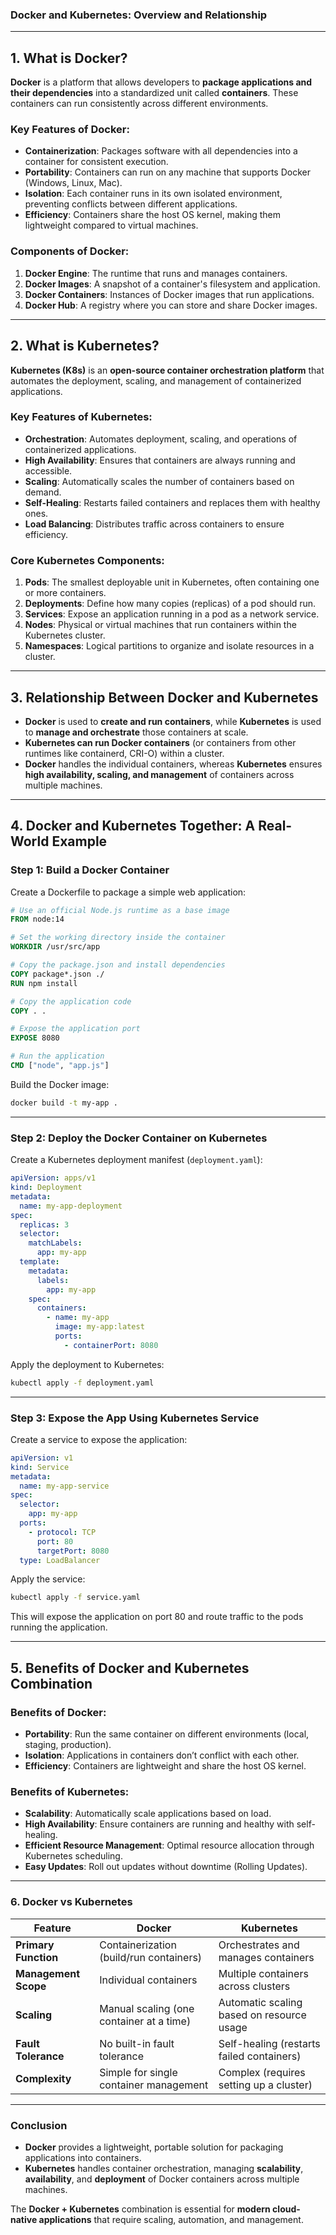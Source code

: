 ### **Docker and Kubernetes: Overview and Relationship**

---

## **1. What is Docker?**  
**Docker** is a platform that allows developers to **package applications and their dependencies** into a standardized unit called **containers**. These containers can run consistently across different environments.

### **Key Features of Docker:**
- **Containerization**: Packages software with all dependencies into a container for consistent execution.
- **Portability**: Containers can run on any machine that supports Docker (Windows, Linux, Mac).
- **Isolation**: Each container runs in its own isolated environment, preventing conflicts between different applications.
- **Efficiency**: Containers share the host OS kernel, making them lightweight compared to virtual machines.

### **Components of Docker:**
1. **Docker Engine**: The runtime that runs and manages containers.
2. **Docker Images**: A snapshot of a container's filesystem and application.
3. **Docker Containers**: Instances of Docker images that run applications.
4. **Docker Hub**: A registry where you can store and share Docker images.

---

## **2. What is Kubernetes?**  
**Kubernetes (K8s)** is an **open-source container orchestration platform** that automates the deployment, scaling, and management of containerized applications.

### **Key Features of Kubernetes:**
- **Orchestration**: Automates deployment, scaling, and operations of containerized applications.
- **High Availability**: Ensures that containers are always running and accessible.
- **Scaling**: Automatically scales the number of containers based on demand.
- **Self-Healing**: Restarts failed containers and replaces them with healthy ones.
- **Load Balancing**: Distributes traffic across containers to ensure efficiency.

### **Core Kubernetes Components:**
1. **Pods**: The smallest deployable unit in Kubernetes, often containing one or more containers.
2. **Deployments**: Define how many copies (replicas) of a pod should run.
3. **Services**: Expose an application running in a pod as a network service.
4. **Nodes**: Physical or virtual machines that run containers within the Kubernetes cluster.
5. **Namespaces**: Logical partitions to organize and isolate resources in a cluster.

---

## **3. Relationship Between Docker and Kubernetes**  

- **Docker** is used to **create and run containers**, while **Kubernetes** is used to **manage and orchestrate** those containers at scale.
- **Kubernetes can run Docker containers** (or containers from other runtimes like containerd, CRI-O) within a cluster.
- **Docker** handles the individual containers, whereas **Kubernetes** ensures **high availability, scaling, and management** of containers across multiple machines.

---

## **4. Docker and Kubernetes Together: A Real-World Example**  

### **Step 1: Build a Docker Container**
Create a Dockerfile to package a simple web application:

```dockerfile
# Use an official Node.js runtime as a base image
FROM node:14

# Set the working directory inside the container
WORKDIR /usr/src/app

# Copy the package.json and install dependencies
COPY package*.json ./
RUN npm install

# Copy the application code
COPY . .

# Expose the application port
EXPOSE 8080

# Run the application
CMD ["node", "app.js"]
```

Build the Docker image:

```sh
docker build -t my-app .
```

---

### **Step 2: Deploy the Docker Container on Kubernetes**

Create a Kubernetes deployment manifest (`deployment.yaml`):

```yaml
apiVersion: apps/v1
kind: Deployment
metadata:
  name: my-app-deployment
spec:
  replicas: 3
  selector:
    matchLabels:
      app: my-app
  template:
    metadata:
      labels:
        app: my-app
    spec:
      containers:
        - name: my-app
          image: my-app:latest
          ports:
            - containerPort: 8080
```

Apply the deployment to Kubernetes:

```sh
kubectl apply -f deployment.yaml
```

---

### **Step 3: Expose the App Using Kubernetes Service**

Create a service to expose the application:

```yaml
apiVersion: v1
kind: Service
metadata:
  name: my-app-service
spec:
  selector:
    app: my-app
  ports:
    - protocol: TCP
      port: 80
      targetPort: 8080
  type: LoadBalancer
```

Apply the service:

```sh
kubectl apply -f service.yaml
```

This will expose the application on port 80 and route traffic to the pods running the application.

---

## **5. Benefits of Docker and Kubernetes Combination**  

### **Benefits of Docker:**
- **Portability**: Run the same container on different environments (local, staging, production).
- **Isolation**: Applications in containers don’t conflict with each other.
- **Efficiency**: Containers are lightweight and share the host OS kernel.

### **Benefits of Kubernetes:**
- **Scalability**: Automatically scale applications based on load.
- **High Availability**: Ensure containers are running and healthy with self-healing.
- **Efficient Resource Management**: Optimal resource allocation through Kubernetes scheduling.
- **Easy Updates**: Roll out updates without downtime (Rolling Updates).

---

### **6. Docker vs Kubernetes**

| **Feature**            | **Docker**                              | **Kubernetes**                          |
|------------------------|-----------------------------------------|-----------------------------------------|
| **Primary Function**    | Containerization (build/run containers) | Orchestrates and manages containers     |
| **Management Scope**    | Individual containers                   | Multiple containers across clusters    |
| **Scaling**             | Manual scaling (one container at a time) | Automatic scaling based on resource usage |
| **Fault Tolerance**     | No built-in fault tolerance             | Self-healing (restarts failed containers) |
| **Complexity**          | Simple for single container management  | Complex (requires setting up a cluster) |

---

### **Conclusion**

- **Docker** provides a lightweight, portable solution for packaging applications into containers.
- **Kubernetes** handles container orchestration, managing **scalability**, **availability**, and **deployment** of Docker containers across multiple machines.

The **Docker + Kubernetes** combination is essential for **modern cloud-native applications** that require scaling, automation, and management.
